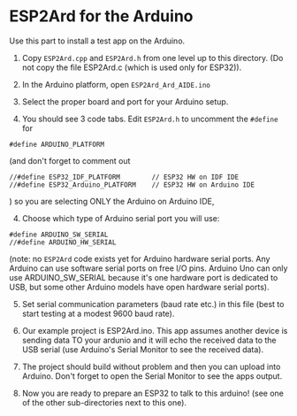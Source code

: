 # ESP2Ard for the Arduino

Use this part to install a test app on the Arduino.

1) Copy `ESP2Ard.cpp` and `ESP2Ard.h` from one  level up to this
directory. (Do not copy the file ESP2Ard.c (which is used only for ESP32)).

4) In the Arduino platform, open `ESP2Ard_Ard_AIDE.ino`

5) Select the proper board and port for your Arduino setup.

3) You should see 3 code tabs. Edit `ESP2Ard.h` to uncomment the  `#define` for

 `#define ARDUINO_PLATFORM`

 (and don't forget to comment out

```
//#define ESP32_IDF_PLATFORM        // ESP32 HW on IDF IDE
//#define ESP32_Arduino_PLATFORM    // ESP32 HW on Arduino IDE
```
) so you are selecting ONLY the Arduino on Arduino IDE,

4) Choose which type of Arduino serial port you will use:

```
#define ARDUINO_SW_SERIAL
//#define ARDUINO_HW_SERIAL
```

(note: no `ESP2Ard` code exists yet for Arduino hardware serial ports. Any
Arduino can use software serial ports on free I/O pins.
Arduino Uno can only use ARDUINO_SW_SERIAL because it's one hardware port is
dedicated to USB, but some other Arduino models have open hardware serial ports).

5) Set serial communication parameters (baud rate etc.) in this file (best to
start testing at a modest 9600 baud rate).

5) Our example project is ESP2Ard.ino.  This app assumes another device is sending data TO your ardunio and it will echo the received data to the USB serial (use Arduino's Serial  Monitor to see the received data).

7) The project should build without problem  and then you can upload into Arduino.   Don't forget to
open the Serial Monitor to see the apps output.

8) Now you are ready to prepare an ESP32 to talk to this arduino! (see one of the other sub-directories next to this one).
   
